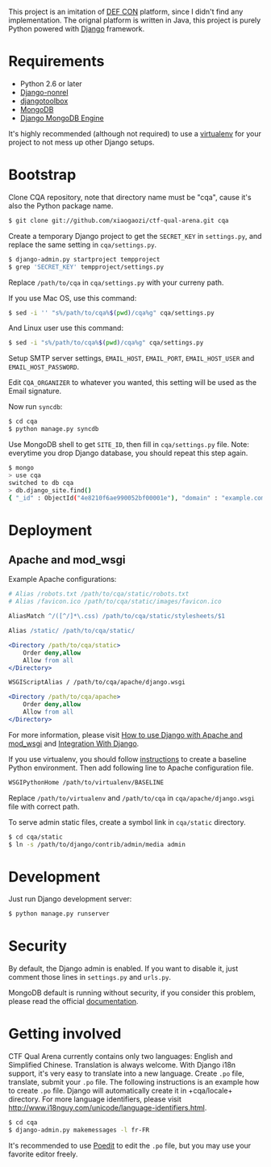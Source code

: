 This project is an imitation of [DEF CON](https://www.defcon.org/) platform, since I didn't find any implementation. The orignal platform is written in Java, this project is purely Python powered with [Django](https://www.djangoproject.com/) framework.

# Requirements #

- Python 2.6 or later
- [Django-nonrel](http://www.allbuttonspressed.com/projects/django-nonrel)
- [djangotoolbox](http://www.allbuttonspressed.com/projects/djangotoolbox)
- [MongoDB](http://www.mongodb.org/)
- [Django MongoDB Engine](http://django-mongodb.org/)

It's highly recommended (although not required) to use a [virtualenv](http://virtualenv.org/) for your project to not mess up other Django setups.

# Bootstrap #

Clone CQA repository, note that directory name must be "cqa", cause it's also the Python package name.

```bash
$ git clone git://github.com/xiaogaozi/ctf-qual-arena.git cqa
```

Create a temporary Django project to get the `SECRET_KEY` in `settings.py`, and replace the same setting in `cqa/settings.py`.

```bash
$ django-admin.py startproject tempproject
$ grep 'SECRET_KEY' tempproject/settings.py
```

Replace `/path/to/cqa` in `cqa/settings.py` with your curreny path.

If you use Mac OS, use this command:

```bash
$ sed -i '' "s%/path/to/cqa%$(pwd)/cqa%g" cqa/settings.py
```

And Linux user use this command:

```bash
$ sed -i "s%/path/to/cqa%$(pwd)/cqa%g" cqa/settings.py
```

Setup SMTP server settings, `EMAIL_HOST`, `EMAIL_PORT`, `EMAIL_HOST_USER` and `EMAIL_HOST_PASSWORD`.

Edit `CQA_ORGANIZER` to whatever you wanted, this setting will be used as the Email signature.

Now run `syncdb`:

```bash
$ cd cqa
$ python manage.py syncdb
```

Use MongoDB shell to get `SITE_ID`, then fill in `cqa/settings.py` file. Note: everytime you drop Django database, you should repeat this step again.

```bash
$ mongo
> use cqa
switched to db cqa
> db.django_site.find()
{ "_id" : ObjectId("4e8210f6ae990052bf00001e"), "domain" : "example.com", "name" : "example.com" }
```

# Deployment #

## Apache and mod_wsgi ##

Example Apache configurations:

```apache
# Alias /robots.txt /path/to/cqa/static/robots.txt
# Alias /favicon.ico /path/to/cqa/static/images/favicon.ico

AliasMatch ^/([^/]*\.css) /path/to/cqa/static/stylesheets/$1

Alias /static/ /path/to/cqa/static/

<Directory /path/to/cqa/static>
    Order deny,allow
    Allow from all
</Directory>

WSGIScriptAlias / /path/to/cqa/apache/django.wsgi

<Directory /path/to/cqa/apache>
    Order deny,allow
    Allow from all
</Directory>
```

For more information, please visit [How to use Django with Apache and mod_wsgi](https://docs.djangoproject.com/en/1.3/howto/deployment/modwsgi/) and [Integration With Django](http://code.google.com/p/modwsgi/wiki/IntegrationWithDjango).

If you use virtualenv, you should follow [instructions](http://code.google.com/p/modwsgi/wiki/VirtualEnvironments#Baseline_Environment) to create a baseline Python environment. Then add following line to Apache configuration file.

```apache
WSGIPythonHome /path/to/virtualenv/BASELINE
```

Replace `/path/to/virtualenv` and `/path/to/cqa` in `cqa/apache/django.wsgi` file with correct path.

To serve admin static files, create a symbol link in `cqa/static` directory.

```bash
$ cd cqa/static
$ ln -s /path/to/django/contrib/admin/media admin
```

# Development #

Just run Django development server:

```bash
$ python manage.py runserver
```

# Security #

By default, the Django admin is enabled. If you want to disable it, just comment those lines in `settings.py` and `urls.py`.

MongoDB default is running without security, if you consider this problem, please read the official [documentation](http://www.mongodb.org/display/DOCS/Security+and+Authentication).

# Getting involved #

CTF Qual Arena currently contains only two languages: English and Simplified Chinese. Translation is always welcome. With Django i18n support, it's very easy to translate into a new language. Create `.po` file, translate, submit your `.po` file. The following instructions is an example how to create `.po` file. Django will automatically create it in +cqa/locale+ directory. For more language identifiers, please visit http://www.i18nguy.com/unicode/language-identifiers.html.

```bash
$ cd cqa
$ django-admin.py makemessages -l fr-FR
```

It's recommended to use [Poedit](http://www.poedit.net/) to edit the `.po` file, but you may use your favorite editor freely.
